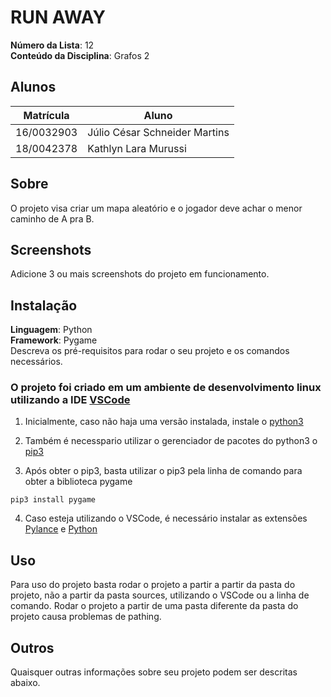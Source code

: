 # RUN AWAY

**Número da Lista**: 12<br>
**Conteúdo da Disciplina**: Grafos 2<br>

## Alunos
|Matrícula | Aluno |
| -- | -- |
| 16/0032903  |  Júlio César Schneider Martins |
| 18/0042378  |  Kathlyn Lara Murussi |

## Sobre 
O projeto visa criar um mapa aleatório e o jogador deve achar o menor caminho de A pra B. 

## Screenshots
Adicione 3 ou mais screenshots do projeto em funcionamento.

## Instalação 
**Linguagem**: Python<br>
**Framework**: Pygame<br>
Descreva os pré-requisitos para rodar o seu projeto e os comandos necessários.

### O projeto foi criado em um ambiente de desenvolvimento linux utilizando a IDE [VSCode](https://code.visualstudio.com/)

1. Inicialmente, caso não haja uma versão instalada, instale o [python3](https://www.python.org/downloads/)

2. Também é necesspario utilizar o gerenciador de pacotes do python3 o [pip3](https://pypi.org/project/pip/#description)

3. Após obter o pip3, basta utilizar o pip3 pela linha de comando para obter a biblioteca pygame
```
pip3 install pygame
```
4. Caso esteja utilizando o VSCode, é necessário instalar as extensões [Pylance](https://marketplace.visualstudio.com/items?itemName=ms-python.vscode-pylance) e [Python](https://marketplace.visualstudio.com/items?itemName=ms-python.python) 

## Uso 
Para uso do projeto basta rodar o projeto a partir a partir da pasta do projeto, não a partir da pasta sources, utilizando o VSCode ou a linha de comando. Rodar o projeto a partir de uma pasta diferente da pasta do projeto causa problemas de pathing.

## Outros 
Quaisquer outras informações sobre seu projeto podem ser descritas abaixo.




